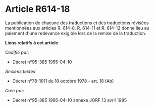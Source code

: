 # Article R614-18

La publication de chacune des traductions et des traductions révisées mentionnées aux articles R. 614-8, R. 614-11 et R.
614-12 donne lieu au paiement d'une redevance exigible lors de la remise de la traduction.

**Liens relatifs à cet article**

_Codifié par_:

  - Décret n°95-385 1955-04-10

_Anciens textes_:

  - Décret n°78-1011 du 10 octobre 1978 - art. 18 (Ab)

_Créé par_:

  - Décret n°95-385 1995-04-10 annexe JORF 13 avril 1995
